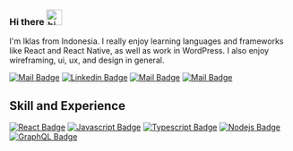 ### Hi there <img src="https://user-images.githubusercontent.com/1303154/88677602-1635ba80-d120-11ea-84d8-d263ba5fc3c0.gif" width="28px" alt="hi">
I'm Iklas from Indonesia. I really enjoy learning languages and frameworks like React and React Native, as well as work in WordPress. I also enjoy wireframing, ui, ux, and design in general.

[![Mail Badge](https://img.shields.io/badge/-IchlasulAmal-e74c3c?style=flat&labelColor=e74c3c&logo=youtube&logoColor=white)](www.youtube.com/channel/UC_iAW5tqY-uVrcxKenSb5Dw) 
[![Linkedin Badge](https://img.shields.io/badge/-IchlasulAmal-0e76a8?style=flat&labelColor=0e76a8&logo=linkedin&logoColor=white)](www.linkedin.com/in/ichlasul-amal-505258194/) 
[![Mail Badge](https://img.shields.io/badge/-@ssfc2397-e84393?style=flat&labelColor=e84393&logo=instagram&logoColor=white)](https://www.instagram.com/ssfc_2397) 
[![Mail Badge](https://img.shields.io/badge/-ichlasul0899-c0392b?style=flat&labelColor=c0392b&logo=gmail&logoColor=white)](mailto:ichlasul0899@gmail.com)

## Skill and Experience
<!-- * ⚛ React
* 📱 React Native
* 💻 HTML, CSS, JS -->
[![React Badge](https://img.shields.io/badge/-React-61DBFB?style=for-the-badge&labelColor=black&logo=react&logoColor=61DBFB)](#) [![Javascript Badge](https://img.shields.io/badge/-Javascript-F0DB4F?style=for-the-badge&labelColor=black&logo=javascript&logoColor=F0DB4F)](#) [![Typescript Badge](https://img.shields.io/badge/-Typescript-007acc?style=for-the-badge&labelColor=black&logo=typescript&logoColor=007acc)](#) [![Nodejs Badge](https://img.shields.io/badge/-Nodejs-3C873A?style=for-the-badge&labelColor=black&logo=node.js&logoColor=3C873A)](#) [![GraphQL Badge](https://img.shields.io/badge/-GraphQl-e535ab?style=for-the-badge&labelColor=black&logo=node.js&logoColor=e535ab)](#)


<!--
**ichlasul0899/ichlasul0899** is a ✨ _special_ ✨ repository because its `README.md` (this file) appears on your GitHub profile.

Here are some ideas to get you started:

- 🔭 I’m currently working on ...
- 🌱 I’m currently learning ...
- 👯 I’m looking to collaborate on ...
- 🤔 I’m looking for help with ...
- 💬 Ask me about ...
- 📫 How to reach me: ...
- 😄 Pronouns: ...
- ⚡ Fun fact: ...
-->

